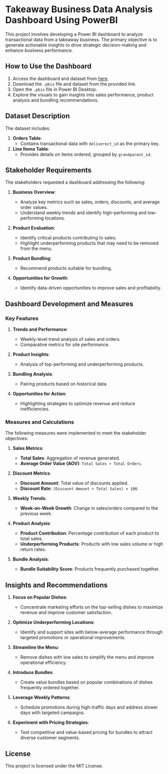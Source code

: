 
# Takeaway Business Data Analysis Dashboard Using PowerBI

This project involves developing a Power BI dashboard to analyze transactional data from a takeaway business. The primary objective is to generate actionable insights to drive strategic decision-making and enhance business performance.


## How to Use the Dashboard

1. Access the dashboard and dataset from [here](https://drive.google.com/drive/folders/1Zub-KxbnS79-cdNVbASx-3L4XcCiS55g?usp=sharing).
2. Download the `.pbix` file and dataset from the provided link.
3. Open the `.pbix` file in Power BI Desktop.
4. Explore the visuals to gain insights into sales performance, product analysis and bundling recommendations.



## Dataset Description

The dataset includes:
1. **Orders Table**:
   - Contains transactional data with `deliverect_id` as the primary key.
2. **Line Items Table**:
   - Provides details on items ordered, grouped by `grandparent_id`.
  


## Stakeholder Requirements

The stakeholders requested a dashboard addressing the following:

1. **Business Overview**:
   - Analyze key metrics such as sales, orders, discounts, and average order values.
   - Understand weekly trends and identify high-performing and low-performing locations.

2. **Product Evaluation**:
   - Identify critical products contributing to sales.
   - Highlight underperforming products that may need to be removed from the menu.

3. **Product Bundling**:
   - Recommend products suitable for bundling.

4. **Opportunities for Growth**:
   - Identify data-driven opportunities to improve sales and profitability.



## Dashboard Development and Measures

### Key Features
1. **Trends and Performance**:
   - Weekly-level trend analysis of sales and orders.
   - Comparative metrics for site performance.

2. **Product Insights**:
   - Analysis of top-performing and underperforming products.

3. **Bundling Analysis**:
   - Pairing products based on historical data.

4. **Opportunities for Action**:
   - Highlighting strategies to optimize revenue and reduce inefficiencies.



### Measures and Calculations

The following measures were implemented to meet the stakeholder objectives:

1. **Sales Metrics**:
   - **Total Sales**: Aggregation of revenue generated.
   - **Average Order Value (AOV)**: `Total Sales ÷ Total Orders`.

2. **Discount Metrics**:
   - **Discount Amount**: Total value of discounts applied.
   - **Discount Rate**: `(Discount Amount ÷ Total Sales) × 100`.

3. **Weekly Trends**:
   - **Week-on-Week Growth**: Change in sales/orders compared to the previous week.

4. **Product Analysis**:
   - **Product Contribution**: Percentage contribution of each product to total sales.
   - **Underperforming Products**: Products with low sales volume or high return rates.

5. **Bundle Analysis**:
   - **Bundle Suitability Score**: Products frequently purchased together.



## Insights and Recommendations

1. **Focus on Popular Dishes**:
   - Concentrate marketing efforts on the top-selling dishes to maximize revenue and improve customer satisfaction.

2. **Optimize Underperforming Locations**:
   - Identify and support sites with below-average performance through targeted promotions or operational improvements.

3. **Streamline the Menu**:
   - Remove dishes with low sales to simplify the menu and improve operational efficiency.

4. **Introduce Bundles**:
   - Create value bundles based on popular combinations of dishes frequently ordered together.

5. **Leverage Weekly Patterns**:
   - Schedule promotions during high-traffic days and address slower days with targeted campaigns.

6. **Experiment with Pricing Strategies**:
   - Test competitive and value-based pricing for bundles to attract diverse customer segments.



## License

This project is licensed under the MIT License.

